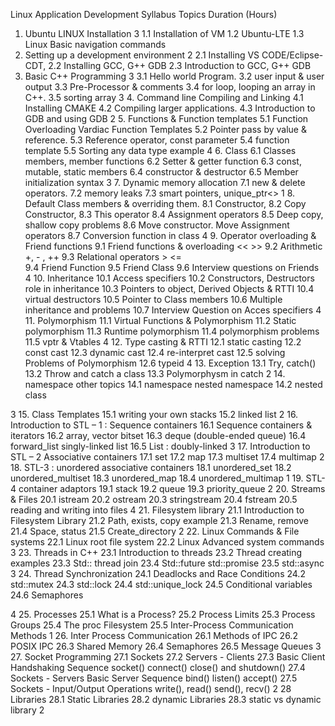 Linux Application Development Syllabus
Topics            Duration                               (Hours)
1. Ubuntu LINUX Installation                                3
    1.1 Installation of VM
    1.2 Ubuntu-LTE
    1.3 Linux Basic navigation commands
2. Setting up a development environment                     2
    2.1 Installing VS CODE/Eclipse-CDT, 
    2.2 Installing GCC, G++ GDB
    2.3 Introduction to GCC, G++ GDB
3. Basic C++ Programming                                    3
        3.1 Hello world Program.
        3.2 user input & user output
        3.3 Pre-Processor & comments
        3.4 for loop, looping an array in C++.
        3.5    sorting array
3
    4. Command line Compiling and Linking
        4.1 Installing CMAKE
        4.2    Compiling larger applications.
        4.3    Introduction to GDB and using GDB
2
    5. Functions & Function templates
5.1 Function Overloading
  Vardiac Function Templates
          5.2 Pointer pass by value & reference.
5.3 Reference operator, const parameter
5.4 function template 
5.5 Sorting any data type example
4
    6. Class 
        6.1 Classes members, member functions
        6.2 Setter & getter function
        6.3 const, mutable, static members
        6.4 constructor & destructor
        6.5 Member initialization syntax
3
    7. Dynamic memory allocation
        7.1 new & delete operators.
        7.2 memory leaks
        7.3 smart pointers, unique_ptr<>
1
    8. Default Class members & overriding them.
        8.1 Constructor, 
        8.2 Copy Constructor,
        8.3     This operator
        8.4 Assignment operators 
        8.5     Deep copy, shallow copy problems
        8.6 Move constructor. Move Assignment operators
        8.7 Conversion function in class
4
    9. Operator overloading & Friend functions
        9.1 Friend functions & overloading << >>
        9.2 Arithmetic  +, - , ++
        9.3 Relational operators > <=  
        9.4     Friend Function 
        9.5     Friend Class
        9.6     Interview questions on Friends
4
    10. Inheritance
        10.1 Access specifiers
        10.2 Constructors, Destructors role in inheritance
        10.3 Pointers to object, Derived Objects & RTTI
        10.4 virtual destructors
        10.5 Pointer to Class members
        10.6 Multiple inheritance and problems
        10.7 Interview Question on Acces specifiers
4
    11. Polymorphism
11.1 Virtual Functions & Polymorphism
11.2 Static polymorphism 
          11.3 Runtime polymorphism
          11.4 polymorphism problems
          11.5 vptr & Vtables
4
    12. Type casting & RTTI
        12.1 static casting
        12.2 const cast
        12.3 dynamic cast
        12.4 re-interpret cast
        12.5 solving Problems of Polymorphism
        12.6 typeid
4
    13. Exception
        13.1 Try, catch()
        13.2 Throw and catch a class
        13.3 Polymorphysm in catch
2
    14. namespace other topics
        14.1 namespace nested namespace
        14.2 nested class

3
    15. Class Templates
        15.1 writing your own stacks
        15.2 linked list
2
    16. Introduction to STL – 1 : Sequence containers
            16.1 Sequence containers & iterators
16.2 array, vector bitset
16.3 deque (double-ended queue)
            16.4 forward_list  singly-linked list
        16.5  List : doubly-linked 
3
    17. Introduction to STL – 2 Associative containers
    17.1 set
    17.2 map
    17.3 multiset
    17.4 multimap
2
    18. STL-3 : unordered associative containers 
        18.1 unordered_set
        18.2 unordered_multiset
        18.3 unordered_map
        18.4 unordered_multimap
1
    19. STL-4 container adaptors 
        19.1 stack
        19.2 queue
        19.3 priority_queue
2
    20. Streams & Files
        20.1 istream
        20.2 ostream
        20.3 stringstream
        20.4 fstream
        20.5 reading and writing into files
4
    21. Filesystem library
        21.1 Introduction to Filesystem Library
        21.2 Path, exists, copy example
        21.3 Rename, remove
        21.4 Space, status
        21.5 Create_directory
2
    22. Linux Commands & File systems
        22.1 Linux root file system 
        22.2 Linux Advanced system commands
3
    23. Threads in C++
        23.1 Introduction to threads
        23.2 Thread creating examples
        23.3 Std:: thread join
        23.4 Std::future std::promise
        23.5 std::async
3
    24. Thread Synchronization
        24.1 Deadlocks and Race Conditions
        24.2 std::mutex 
        24.3 std::lock
        24.4 std::unique_lock
        24.5 Conditional variables 
        24.6 Semaphores
           
4
    25. Processes
        25.1 What is a Process?
        25.2 Process Limits
        25.3 Process Groups
        25.4 The proc Filesystem
        25.5 Inter-Process Communication Methods
1
    26. Inter Process Communication
26.1 Methods of IPC
            26.2 POSIX IPC
            26.3 Shared Memory
            26.4 Semaphores
            26.5 Message Queues
3
    27.  Socket Programming
27.1 Sockets 
         27.2 Servers - Clients
          27.3 Basic Client Handshaking Sequence
socket()
connect()
close() and shutdown()
         27.4 Sockets - Servers
Basic Server Sequence
bind()
listen()
accept()
         27.5 Sockets - Input/Output Operations
write(), read()
send(), recv()
2
    28 Libraries
28.1 Static Libraries 
          28.2 dynamic Libraries
          28.3 static vs dynamic library
2
